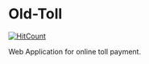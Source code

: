 # Old-Toll

[![HitCount](http://hits.dwyl.io/{InamdarAbid}/{Old-Toll}.svg)](http://hits.dwyl.io/{InamdarAbid}/{Old-Toll})

Web Application for online toll payment.
